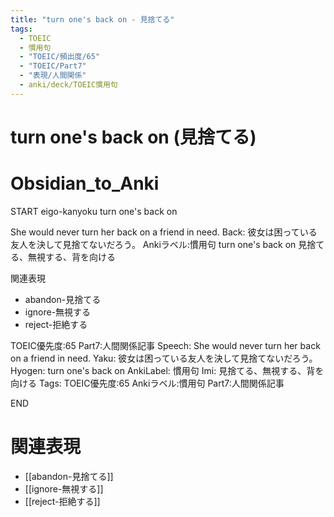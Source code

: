 ```yaml
---
title: "turn one's back on - 見捨てる"
tags:
  - TOEIC
  - 慣用句
  - "TOEIC/頻出度/65"
  - "TOEIC/Part7"
  - "表現/人間関係"
  - anki/deck/TOEIC慣用句
---
```


# turn one's back on (見捨てる)

# Obsidian_to_Anki
START
eigo-kanyoku
turn one's back on

She would never turn her back on a friend in need.
Back:
彼女は困っている友人を決して見捨てないだろう。
Ankiラベル:慣用句
turn one's back on
見捨てる、無視する、背を向ける

関連表現
- abandon-見捨てる
- ignore-無視する
- reject-拒絶する

TOEIC優先度:65
Part7:人間関係記事
Speech: She would never turn her back on a friend in need.
Yaku: 彼女は困っている友人を決して見捨てないだろう。
Hyogen: turn one's back on
AnkiLabel: 慣用句
Imi: 見捨てる、無視する、背を向ける
Tags: TOEIC優先度:65 Ankiラベル:慣用句 Part7:人間関係記事
<!--ID: 1751043183035-->
END

# 関連表現
- [[abandon-見捨てる]]
- [[ignore-無視する]]
- [[reject-拒絶する]]

